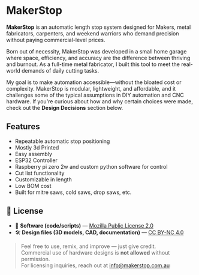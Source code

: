 # MakerStop

**MakerStop** is an automatic length stop system designed for Makers, metal fabricators, carpenters, and weekend warriors who demand precision without paying commercial-level prices.

Born out of necessity, MakerStop was developed in a small home garage where space, efficiency, and accuracy are the difference between thriving and burnout. As a full-time metal fabricator, I built this tool to meet the real-world demands of daily cutting tasks.

My goal is to make automation accessible—without the bloated cost or complexity. MakerStop is modular, lightweight, and affordable, and it challenges some of the typical assumptions in DIY automation and CNC hardware. If you're curious about how and why certain choices were made, check out the **Design Decisions** section below.

## Features
- Repeatable automatic stop positioning
- Mostly 3d Printed
- Easy assembly
- ESP32 Controller
- Raspberry pi zero 2w and custom python software for control
- Cut list functionality
- Customizable in length
- Low BOM cost
- Built for mitre saws, cold saws, drop saws, etc.

## 📄 License

- 🧠 **Software (code/scripts)** — [Mozilla Public License 2.0](https://www.mozilla.org/en-US/MPL/2.0/)
- 🛠️ **Design files (3D models, CAD, documentation)** — [CC BY-NC 4.0](https://creativecommons.org/licenses/by-nc/4.0/)

> Feel free to use, remix, and improve — just give credit.  
> Commercial use of hardware designs is **not allowed** without permission.  
> For licensing inquiries, reach out at info@makerstop.com.au

